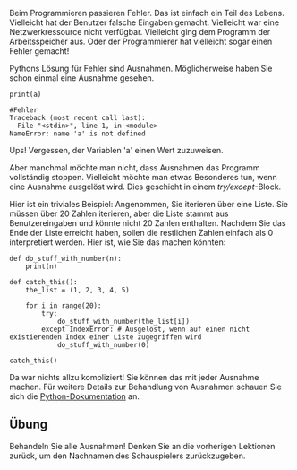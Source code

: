 Beim Programmieren passieren Fehler. Das ist einfach ein Teil des Lebens. Vielleicht hat der Benutzer falsche Eingaben gemacht. Vielleicht war eine Netzwerkressource nicht verfügbar. Vielleicht ging dem Programm der Arbeitsspeicher aus. Oder der Programmierer hat vielleicht sogar einen Fehler gemacht!

Pythons Lösung für Fehler sind Ausnahmen. Möglicherweise haben Sie schon einmal eine Ausnahme gesehen.

    print(a)
    
    #Fehler
    Traceback (most recent call last):
      File "<stdin>", line 1, in <module>
    NameError: name 'a' is not defined

Ups! Vergessen, der Variablen 'a' einen Wert zuzuweisen.

Aber manchmal möchte man nicht, dass Ausnahmen das Programm vollständig stoppen. Vielleicht möchte man etwas Besonderes tun, wenn eine Ausnahme ausgelöst wird. Dies geschieht in einem *try/except*-Block.

Hier ist ein triviales Beispiel: Angenommen, Sie iterieren über eine Liste. Sie müssen über 20 Zahlen iterieren, aber die Liste stammt aus Benutzereingaben und könnte nicht 20 Zahlen enthalten. Nachdem Sie das Ende der Liste erreicht haben, sollen die restlichen Zahlen einfach als 0 interpretiert werden. Hier ist, wie Sie das machen könnten:

    def do_stuff_with_number(n):
        print(n)
    
    def catch_this():
        the_list = (1, 2, 3, 4, 5)
    
        for i in range(20):
            try:
                do_stuff_with_number(the_list[i])
            except IndexError: # Ausgelöst, wenn auf einen nicht existierenden Index einer Liste zugegriffen wird
                do_stuff_with_number(0)
    
    catch_this()

Da war nichts allzu kompliziert! Sie können das mit jeder Ausnahme machen. Für weitere Details zur Behandlung von Ausnahmen schauen Sie sich die [Python-Dokumentation](http://docs.python.org/tutorial/errors.html#handling-exceptions) an.

Übung
--------

Behandeln Sie alle Ausnahmen! Denken Sie an die vorherigen Lektionen zurück, um den Nachnamen des Schauspielers zurückzugeben.